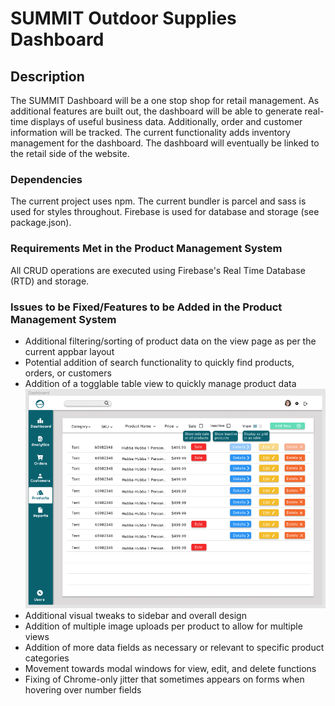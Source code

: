 # SUMMIT Outdoor Supplies Dashboard

## Description
The SUMMIT Dashboard will be a one stop shop for retail management. As additional features are built out, the dashboard will be able to generate real-time displays of useful business data. Additionally, order and customer information will be tracked. The current functionality adds inventory management for the dashboard. The dashboard will
eventually be linked to the retail side of the website.

### Dependencies
The current project uses npm. The current bundler is parcel and sass is used for styles throughout. Firebase is used for database and storage (see package.json).

### Requirements Met in the Product Management System
All CRUD operations are executed using Firebase's Real Time Database (RTD)
and storage. 
### Issues to be Fixed/Features to be Added in the Product Management System
* Additional filtering/sorting of product data on the view page as per the 
  current appbar layout
* Potential addition of search functionality to quickly find products, orders, or      customers
* Addition of a togglable table view to quickly manage product data
  ![Image](table-view.png) 
* Additional visual tweaks to sidebar and overall design
* Addition of multiple image uploads per product to allow for multiple views
* Addition of more data fields as necessary or relevant to specific product categories
* Movement towards modal windows for view, edit, and delete functions
* Fixing of Chrome-only jitter that sometimes appears on forms when hovering over number
  fields





